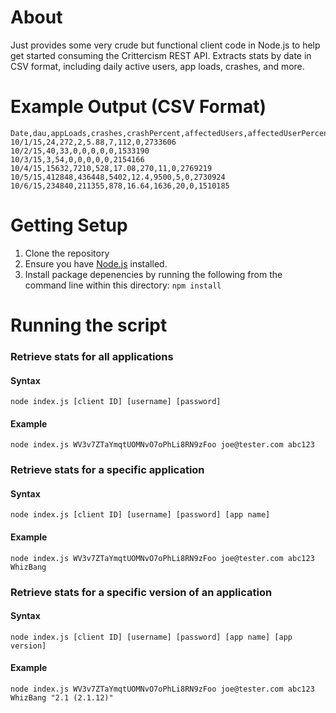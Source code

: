About
============
Just provides some very crude but functional client code in Node.js to help get started consuming the Crittercism REST API. Extracts stats by date in CSV format, including daily active users, app loads, crashes, and more.

Example Output (CSV Format)
===========================
```
Date,dau,appLoads,crashes,crashPercent,affectedUsers,affectedUserPercent,rating,mau
10/1/15,24,272,2,5.88,7,112,0,2733606
10/2/15,40,33,0,0,0,0,0,1533190
10/3/15,3,54,0,0,0,0,0,2154166
10/4/15,15632,7210,528,17.08,270,11,0,2769219
10/5/15,412848,436448,5402,12.4,9500,5,0,2730924
10/6/15,234840,211355,878,16.64,1636,20,0,1510185
```

Getting Setup
============
  1. Clone the repository
  2. Ensure you have [Node.js](http://nodejs.org/download/) installed.
  3. Install package depenencies by running the following from the command line within this directory: `npm install`

Running the script
==================
### Retrieve stats for all applications
#### Syntax
```
node index.js [client ID] [username] [password]
```

#### Example
```
node index.js WV3v7ZTaYmqtUOMNvO7oPhLi8RN9zFoo joe@tester.com abc123
```

### Retrieve stats for a specific application
#### Syntax
```
node index.js [client ID] [username] [password] [app name]
```

#### Example
```
node index.js WV3v7ZTaYmqtUOMNvO7oPhLi8RN9zFoo joe@tester.com abc123 WhizBang
```

### Retrieve stats for a specific version of an application
#### Syntax
```
node index.js [client ID] [username] [password] [app name] [app version]
```

#### Example
```
node index.js WV3v7ZTaYmqtUOMNvO7oPhLi8RN9zFoo joe@tester.com abc123 WhizBang "2.1 (2.1.12)"
```